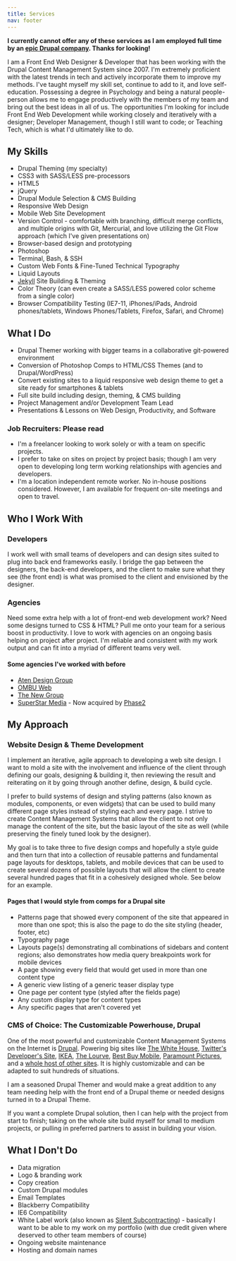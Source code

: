 ```yaml
---
title: Services
nav: footer
---
```

**I currently cannot offer any of these services as I am employed full time by an [epic Drupal company](http://phase2technology.com). Thanks for looking!**

I am a Front End Web Designer & Developer that has been working with the Drupal Content Management System since 2007. I'm extremely proficient with the latest trends in tech and actively incorporate them to improve my methods. I've taught myself my skill set, continue to add to it, and love self-education. Possessing a degree in Psychology and being a natural people-person allows me to engage productively with the members of my team and bring out the best ideas in all of us. The opportunities I'm looking for include Front End Web Development while working closely and iteratively with a designer; Developer Management, though I still want to code; or Teaching Tech, which is what I'd ultimately like to do.

## My Skills

<ul class="columns">
    <li>Drupal Theming (my specialty)</li>
    <li>CSS3 with SASS/LESS pre-processors</li>
    <li>HTML5</li>
    <li>jQuery</li>
    <li>Drupal Module Selection & CMS Building</li>
    <li>Responsive Web Design</li>
    <li>Mobile Web Site Development</li>
    <li>Version Control - comfortable with branching, difficult merge conflicts, and multiple origins with Git, Mercurial, and love utilizing the <a hfef="http://nvie.com/posts/a-successful-git-branching-model/">Git Flow</a> approach (which I've given presentations on)</li>
    <li>Browser-based design and prototyping</li>
    <li>Photoshop</li>
    <li>Terminal, Bash, & SSH</li>
    <li>Custom Web Fonts & Fine-Tuned Technical Typography</li>
    <li>Liquid Layouts</li>
    <li><a href="http://jekyllrb.com/">Jekyll</a> Site Building & Theming</li>
    <li>Color Theory (can even create a SASS/LESS powered color scheme from a single color)</li>
    <li>Browser Compatibility Testing (IE7-11, iPhones/iPads, Android phones/tablets, Windows Phones/Tablets, Firefox, Safari, and Chrome)</li>
</ul>

## What I Do

* Drupal Themer working with bigger teams in a collaborative git-powered environment
* Conversion of Photoshop Comps to HTML/CSS Themes (and to Drupal/WordPress)
* Convert existing sites to a liquid responsive web design theme to get a site ready for smartphones & tablets
* Full site build including design, theming, & CMS building
* Project Management and/or Development Team Lead
* Presentations & Lessons on Web Design, Productivity, and Software

### Job Recruiters: Please read

* I'm a freelancer looking to work solely or with a team on specific projects.
* I prefer to take on sites on project by project basis; though I am very open to developing long term working relationships with agencies and developers.
* I'm a location independent remote worker. No in-house positions considered. However, I am available for frequent on-site meetings and open to travel.

## Who I Work With

### Developers

I work well with small teams of developers and can design sites suited to plug into back end frameworks easily. I bridge the gap between the designers, the back-end developers, and the client to make sure what they see (the front end) is what was promised to the client and envisioned by the designer.

### Agencies

Need some extra help with a lot of front-end web development work? Need some designs turned to CSS & HTML? Pull me onto your team for a serious boost in productivity. I love to work with agencies on an ongoing basis helping on project after project. I'm reliable and consistent with my work output and can fit into a myriad of different teams very well. 

#### Some agencies I've worked with before

- [Aten Design Group](http://atendesigngroup.com)
- [OMBU Web](http://ombuweb.com)
- [The New Group](http://thenewgroup.com/)
- [SuperStar Media](http://superstarmedia.com/site/) - Now acquired by [Phase2](http://www.phase2technology.com/blog/expanding-with-the-superstar-media-team/)

## My Approach

### Website Design & Theme Development

I implement an iterative, agile approach to developing a web site design. I want to mold a site with the involvement and influence of the client through defining our goals, designing & building it, then reviewing the result and reiterating on it by going through another define, design, & build cycle. 

I prefer to build systems of design and styling patterns (also known as modules, components, or even widgets) that can be used to build many different page styles instead of styling each and every page. I strive to create Content Management Systems that allow the client to not only manage the content of the site, but the basic layout of the site as well (while preserving the finely tuned look by the designer). 

My goal is to take three to five design comps and hopefully a style guide and then turn that into a collection of reusable patterns and fundamental page layouts for desktops, tablets, and mobile devices that can be used to create several dozens of possible layouts that will allow the client to create several hundred pages that fit in a cohesively designed whole. See below for an example.

#### Pages that I would style from comps for a Drupal site

- Patterns page that showed every component of the site that appeared in more than one spot; this is also the page to do the site styling (header, footer, etc)
- Typography page 
- Layouts page(s) demonstrating all combinations of sidebars and content regions; also demonstrates how media query breakpoints work for mobile devices
- A page showing every field that would get used in more than one content type
- A generic view listing of a generic teaser display type
- One page per content type (styled after the fields page)
- Any custom display type for content types
- Any specific pages that aren't covered yet

### CMS of Choice: The Customizable Powerhouse, Drupal

One of the most powerful and customizable Content Management Systems on the Internet is [Drupal][3]. Powering big sites like [The White House][4], [Twitter's Developer's Site][5], [IKEA][6], [The Lourve][7], [Best Buy Mobile][8], [Paramount Pictures][9], and a [whole host of other sites][10]. It is highly customizable and can be adapted to suit hundreds of situations. 

I am a seasoned Drupal Themer and would make a great addition to any team needing help with the front end of a Drupal theme or needed designs turned in to a Drupal Theme.

If you want a complete Drupal solution, then I can help with the project from start to finish; taking on the whole site build myself for small to medium projects, or pulling in preferred partners to assist in building your vision.

## What I Don't Do

- Data migration
- Logo & branding work
- Copy creation
- Custom Drupal modules
- Email Templates
- Blackberry Compatibility
- IE6 Compatibility
- White Label work (also known as [Silent Subcontracting](http://alistapart.com/column/the-silent-subcontractor)) - basically I want to be able to my work on my portfolio (with due credit given where deserved to other team members of course)
- Ongoing website maintenance
- Hosting and domain names

[3]: http://drupal.org 
[4]: http://whitehouse.gov 
[5]: http://buytaert.net/twitter-using-drupal 
[6]: http://buytaert.net/ikea-using-drupal 
[7]: http://www.louvre.fr/ 
[8]: http://buytaert.net/best-buy-using-drupal 
[9]: http://paramount.com 
[10]: http://buytaert.net/tag/drupal-sites 
[11]: http://ombuweb.com
